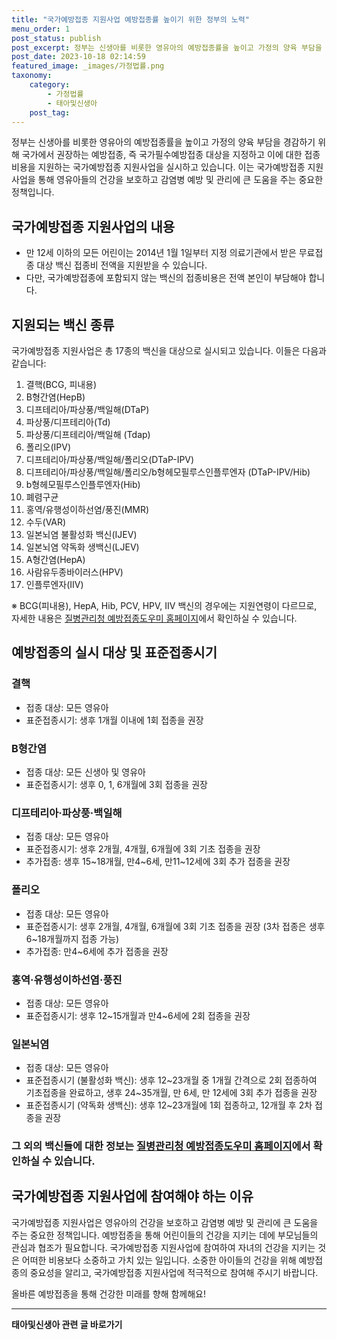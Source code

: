 ```yaml
---
title: "국가예방접종 지원사업 예방접종률 높이기 위한 정부의 노력"
menu_order: 1
post_status: publish
post_excerpt: 정부는 신생아를 비롯한 영유아의 예방접종률을 높이고 가정의 양육 부담을 경감하기 위해 국가에서 권장하는 예방접종, 즉 국가필수예방접종 대상을 지정하고 이에 대한 접종비용을 지원하는 국가예방접종 지원사업을 실시하고 있습니다. 이는 국가예방접종 지원사업을 통해 영유아들의 건강을 보호하고 감염병 예방 및 관리에 큰 도움을 주는 중요한 정책입니다.
post_date: 2023-10-18 02:14:59
featured_image: _images/가정법률.png
taxonomy:
    category:
        - 가정법률
        - 태아및신생아
    post_tag:
---
```




정부는 신생아를 비롯한 영유아의 예방접종률을 높이고 가정의 양육 부담을 경감하기 위해 국가에서 권장하는 예방접종, 즉 국가필수예방접종 대상을 지정하고 이에 대한 접종비용을 지원하는 국가예방접종 지원사업을 실시하고 있습니다. 이는 국가예방접종 지원사업을 통해 영유아들의 건강을 보호하고 감염병 예방 및 관리에 큰 도움을 주는 중요한 정책입니다.

## 국가예방접종 지원사업의 내용

- 만 12세 이하의 모든 어린이는 2014년 1월 1일부터 지정 의료기관에서 받은 무료접종 대상 백신 접종비 전액을 지원받을 수 있습니다.
- 다만, 국가예방접종에 포함되지 않는 백신의 접종비용은 전액 본인이 부담해야 합니다.

## 지원되는 백신 종류

국가예방접종 지원사업은 총 17종의 백신을 대상으로 실시되고 있습니다. 이들은 다음과 같습니다:

1. 결핵(BCG, 피내용)
2. B형간염(HepB)
3. 디프테리아/파상풍/백일해(DTaP)
4. 파상풍/디프테리아(Td)
5. 파상풍/디프테리아/백일해 (Tdap)
6. 폴리오(IPV)
7. 디프테리아/파상풍/백일해/폴리오(DTaP-IPV)
8. 디프테리아/파상풍/백일해/폴리오/b형헤모필루스인플루엔자 (DTaP-IPV/Hib)
9. b형헤모필루스인플루엔자(Hib)
10. 폐렴구균
11. 홍역/유행성이하선염/풍진(MMR)
12. 수두(VAR)
13. 일본뇌염 불활성화 백신(IJEV)
14. 일본뇌염 약독화 생백신(LJEV)
15. A형간염(HepA)
16. 사람유두종바이러스(HPV)
17. 인플루엔자(IIV)

※ BCG(피내용), HepA, Hib, PCV, HPV, IIV 백신의 경우에는 지원연령이 다르므로, 자세한 내용은 [질병관리청 예방접종도우미 홈페이지](https://nip.kdca.go.kr/irhp/index.jsp)에서 확인하실 수 있습니다.
## 예방접종의 실시 대상 및 표준접종시기

### 결핵

- 접종 대상: 모든 영유아
- 표준접종시기: 생후 1개월 이내에 1회 접종을 권장

### B형간염

- 접종 대상: 모든 신생아 및 영유아
- 표준접종시기: 생후 0, 1, 6개월에 3회 접종을 권장

### 디프테리아·파상풍·백일해

- 접종 대상: 모든 영유아
- 표준접종시기: 생후 2개월, 4개월, 6개월에 3회 기초 접종을 권장
- 추가접종: 생후 15~18개월, 만4~6세, 만11~12세에 3회 추가 접종을 권장

### 폴리오

- 접종 대상: 모든 영유아
- 표준접종시기: 생후 2개월, 4개월, 6개월에 3회 기초 접종을 권장 (3차 접종은 생후 6~18개월까지 접종 가능)
- 추가접종: 만4~6세에 추가 접종을 권장

### 홍역·유행성이하선염·풍진

- 접종 대상: 모든 영유아
- 표준접종시기: 생후 12~15개월과 만4~6세에 2회 접종을 권장

### 일본뇌염

- 접종 대상: 모든 영유아
- 표준접종시기 (불활성화 백신): 생후 12~23개월 중 1개월 간격으로 2회 접종하여 기초접종을 완료하고, 생후 24~35개월, 만 6세, 만 12세에 3회 추가 접종을 권장
- 표준접종시기 (약독화 생백신): 생후 12~23개월에 1회 접종하고, 12개월 후 2차 접종을 권장

### 그 외의 백신들에 대한 정보는 [질병관리청 예방접종도우미 홈페이지](https://nip.kdca.go.kr/irhp/index.jsp)에서 확인하실 수 있습니다.
## 국가예방접종 지원사업에 참여해야 하는 이유

국가예방접종 지원사업은 영유아의 건강을 보호하고 감염병 예방 및 관리에 큰 도움을 주는 중요한 정책입니다. 예방접종을 통해 어린이들의 건강을 지키는 데에 부모님들의 관심과 협조가 필요합니다. 국가예방접종 지원사업에 참여하여 자녀의 건강을 지키는 것은 어떠한 비용보다 소중하고 가치 있는 일입니다. 소중한 아이들의 건강을 위해 예방접종의 중요성을 알리고, 국가예방접종 지원사업에 적극적으로 참여해 주시기 바랍니다.

올바른 예방접종을 통해 건강한 미래를 향해 함께해요!

<!-- wp:separator -->
<hr class="wp-block-separator has-alpha-channel-opacity"/>
<!-- /wp:separator -->

<!-- wp:group {"backgroundColor":"base","layout":{"type":"constrained"}} -->
<div class="wp-block-group has-base-background-color has-background"><!-- wp:paragraph {"align":"center","fontSize":"medium"} -->
<p class="has-text-align-center has-large-font-size"><strong>태아및신생아 관련 글 바로가기</strong></p>
<!-- /wp:paragraph -->


<!-- wp:latest-posts
{"categories":[{"id":1496,"count":19,"description":"","link":"https://uknowlaw.com/category/%ed%83%9c%ec%95%84%eb%b0%8f%ec%8b%a0%ec%83%9d%ec%95%84/","name":"태아및신생아","slug":"태아및신생아","taxonomy":"category","parent":0,"meta":[],"_links":{"self":[{"href":"https://uknowlaw.com/wp-json/wp/v2/categories/1496"}],"collection":[{"href":"https://uknowlaw.com/wp-json/wp/v2/categories"}],"about":[{"href":"https://uknowlaw.com/wp-json/wp/v2/taxonomies/category"}],"wp:post_type":[{"href":"https://uknowlaw.com/wp-json/wp/v2/posts?categories=1496"}],"curies":[{"name":"wp","href":"https://api.w.org/{rel}","templated":true}]}}],"postsToShow":100,"excerptLength":28,"postLayout":"grid","columns":2,"featuredImageAlign":"left","featuredImageSizeSlug":"large","fontSize":"small"} /--></div>
<!-- /wp:group -->